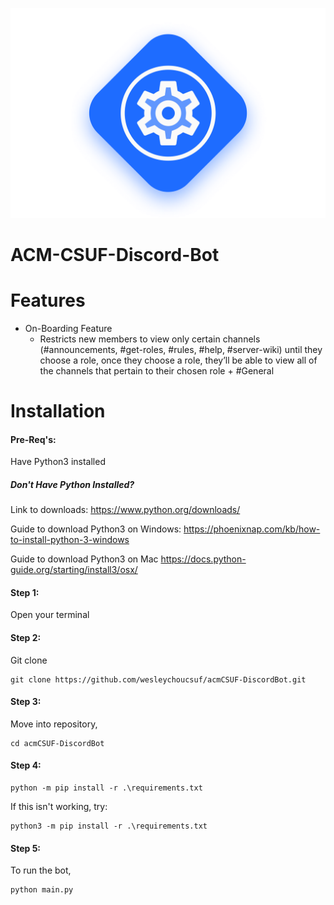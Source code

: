 ![](imgs/ACMDevLogo.png)
# ACM-CSUF-Discord-Bot

# Features
* On-Boarding Feature
  * Restricts new members to view only certain channels (#announcements, #get-roles, #rules, #help, #server-wiki)  until they choose a role, once they choose a role, they’ll be able to view all of the channels that pertain to their chosen role + #General


# Installation

#### Pre-Req's:

Have Python3 installed


##### Don't Have Python Installed?
Link to downloads:
https://www.python.org/downloads/

Guide to download Python3 on Windows:
https://phoenixnap.com/kb/how-to-install-python-3-windows

Guide to download Python3 on Mac
https://docs.python-guide.org/starting/install3/osx/

#### Step 1:

Open your terminal

#### Step 2:

Git clone

```
git clone https://github.com/wesleychoucsuf/acmCSUF-DiscordBot.git
```

#### Step 3:

Move into repository, 

```
cd acmCSUF-DiscordBot
```

#### Step 4:

```
python -m pip install -r .\requirements.txt
```
If this isn't working, try:

```
python3 -m pip install -r .\requirements.txt
```

#### Step 5:

To run the bot, 

```
python main.py
```
